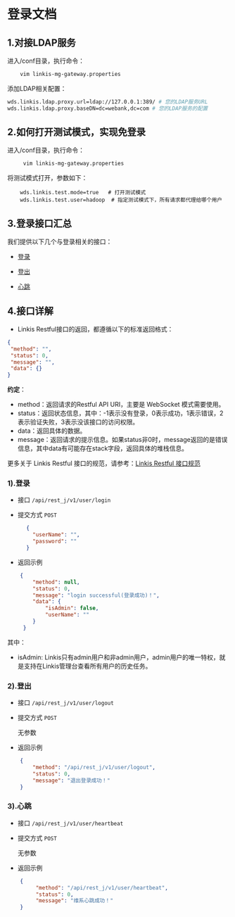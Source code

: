 # 登录文档

## 1.对接LDAP服务

进入/conf目录，执行命令：

```bash
    vim linkis-mg-gateway.properties
```    

添加LDAP相关配置：
```bash
wds.linkis.ldap.proxy.url=ldap://127.0.0.1:389/ # 您的LDAP服务URL
wds.linkis.ldap.proxy.baseDN=dc=webank,dc=com # 您的LDAP服务的配置    
```    
    
## 2.如何打开测试模式，实现免登录

进入/conf目录，执行命令：

```bash
     vim linkis-mg-gateway.properties
```
    
    
将测试模式打开，参数如下：

```shell
    wds.linkis.test.mode=true   # 打开测试模式
    wds.linkis.test.user=hadoop  # 指定测试模式下，所有请求都代理给哪个用户
```

## 3.登录接口汇总

我们提供以下几个与登录相关的接口：

 - [登录](#1登录)

 - [登出](#2登出)

 - [心跳](#3心跳)
 

## 4.接口详解

- Linkis Restful接口的返回，都遵循以下的标准返回格式：

```json
{
 "method": "",
 "status": 0,
 "message": "",
 "data": {}
}
```

**约定**：

 - method：返回请求的Restful API URI，主要是 WebSocket 模式需要使用。
 - status：返回状态信息，其中：-1表示没有登录，0表示成功，1表示错误，2表示验证失败，3表示没该接口的访问权限。
 - data：返回具体的数据。
 - message：返回请求的提示信息。如果status非0时，message返回的是错误信息，其中data有可能存在stack字段，返回具体的堆栈信息。 
 
更多关于 Linkis Restful 接口的规范，请参考：[Linkis Restful 接口规范](https://github.com/WeBankFinTech/Linkis-Doc/blob/master/zh_CN/Development_Documents/Development_Specification/API.md)

### 1).登录

- 接口 `/api/rest_j/v1/user/login`

- 提交方式 `POST`

```json
      {
        "userName": "",
        "password": ""
      }
```

- 返回示例

```json
    {
        "method": null,
        "status": 0,
        "message": "login successful(登录成功)！",
        "data": {
            "isAdmin": false,
            "userName": ""
        }
     }
```

其中：

 - isAdmin: Linkis只有admin用户和非admin用户，admin用户的唯一特权，就是支持在Linkis管理台查看所有用户的历史任务。

### 2).登出

- 接口 `/api/rest_j/v1/user/logout`

- 提交方式 `POST`

  无参数

- 返回示例

```json
    {
        "method": "/api/rest_j/v1/user/logout",
        "status": 0,
        "message": "退出登录成功！"
    }
```

### 3).心跳

- 接口 `/api/rest_j/v1/user/heartbeat`

- 提交方式 `POST`

  无参数

- 返回示例

```json
    {
         "method": "/api/rest_j/v1/user/heartbeat",
         "status": 0,
         "message": "维系心跳成功！"
    }
```
